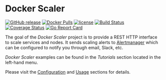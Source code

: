 # Docker Scaler

[![GitHub release](https://img.shields.io/github/release/thomasjpfan/docker-scaler.svg)](https://github.com/thomasjpfan/docker-scaler/releases)
[![Docker Pulls](https://img.shields.io/docker/pulls/thomasjpfan/docker-scaler.svg)](https://hub.docker.com/r/thomasjpfan/docker-scaler/)
[![license](https://img.shields.io/github/license/thomasjpfan/docker-scaler.svg)](https://github.com/thomasjpfan/docker-scaler)
[![Build Status](https://travis-ci.org/thomasjpfan/docker-scaler.svg?branch=master)](https://travis-ci.org/thomasjpfan/docker-scaler)
[![Coverage Status](https://coveralls.io/repos/github/thomasjpfan/docker-scaler/badge.svg?branch=master)](https://coveralls.io/github/thomasjpfan/docker-scaler?branch=master)
[![Go Report Card](https://goreportcard.com/badge/github.com/thomasjpfan/docker-scaler)](https://goreportcard.com/report/github.com/thomasjpfan/docker-scaler)

The goal of the *Docker Scaler* project is to provide a REST HTTP interface to scale services and nodes. It sends scaling alerts to [Alertmanager](https://prometheus.io/docs/alerting/alertmanager/) which can be configured to notify you through email, Slack, etc.

*Docker Scaler* examples can be found in the *Tutorials* section located in the left-hand menu.

Please visit the [Configuration](configuration.md) and [Usage](usage.md) sections for details.
